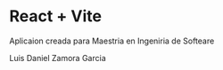 # React + Vite

Aplicaion creada para Maestria en Ingeniria de Softeare

Luis Daniel Zamora Garcia

